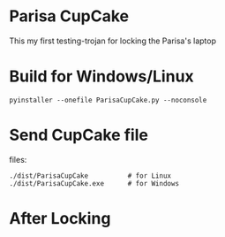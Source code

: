 # Parisa CupCake
This my first testing-trojan for locking the Parisa's laptop

# Build for Windows/Linux
```shell
pyinstaller --onefile ParisaCupCake.py --noconsole
```

# Send CupCake file
files:
```
./dist/ParisaCupCake          # for Linux
./dist/ParisaCupCake.exe      # for Windows
```

# After Locking
[](https://github.com/manijamali2003/CupCake/blob/main/ScreenShot.png?raw=true)
